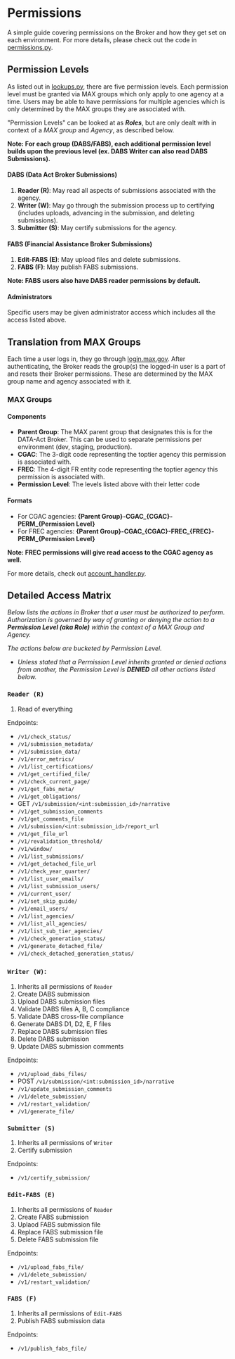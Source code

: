 # Permissions

A simple guide covering permissions on the Broker and how they get set on each environment. 
For more details, please check out the code in [permissions.py](./permissions.py).

## Permission Levels

As listed out in [lookups.py](../dataactcore/models/lookups.py), there are five permission levels.
Each permission level must be granted via MAX groups which only apply to one agency at a time.
Users may be able to have permissions for multiple agencies which is only determined by the MAX groups
they are associated with.

"Permission Levels" can be looked at as _**Roles**_, but are only dealt with in context of a _MAX group_ and _Agency_, as described below.

**Note: For each group (DABS/FABS), each additional permission level builds upon the previous level 
(ex. DABS Writer can also read DABS Submissions).**

#### DABS (Data Act Broker Submissions)

1. **Reader (R)**: May read all aspects of submissions associated with the agency.
2. **Writer (W)**: May go through the submission process up to certifying (includes uploads, 
advancing in the submission, and deleting submissions).
3. **Submitter (S)**: May certify submissions for the agency.

#### FABS (Financial Assistance Broker Submissions)

1. **Edit-FABS (E)**: May upload files and delete submissions.
2. **FABS (F)**: May publish FABS submissions.

**Note: FABS users also have DABS reader permissions by default.** 

#### Administrators

Specific users may be given administrator access which includes all the access listed above.

## Translation from MAX Groups

Each time a user logs in, they go through [login.max.gov](https://portal.max.gov/home/sa/userHome). 
After authenticating, the Broker reads the group(s) the logged-in user is a part of and resets their Broker permissions.
These are determined by the MAX group name and agency associated with it.

### MAX Groups

#### Components

- **Parent Group**: The MAX parent group that designates this is for the DATA-Act Broker. 
This can be used to separate permissions per environment (dev, staging, production).
- **CGAC**: The 3-digit code representing the toptier agency this permission is associated with.
- **FREC**: The 4-digit FR entity code representing the toptier agency this permission is associated with.
- **Permission Level**: The levels listed above with their letter code

#### Formats

- For CGAC agencies: **{Parent Group}-CGAC_{CGAC}-PERM_{Permission Level}**
- For FREC agencies: **{Parent Group}-CGAC_{CGAC}-FREC_{FREC}-PERM_{Permission Level}**

**Note: FREC permissions will give read access to the CGAC agency as well.**

For more details, check out [account_handler.py](./handlers/account_handler.py).

## Detailed Access Matrix
_Below lists the actions in Broker that a user must be authorized to perform. Authorization is governed by way of granting or denying the action to a **Permission Level (aka Role)** within the context of a MAX Group and Agency._

_The actions below are bucketed by Permission Level._
- _Unless stated that a Permission Level inherits granted or denied actions from another, the Permission Level is **DENIED** all other actions listed below._

### **`Reader (R)`**
1. Read of everything

Endpoints:
- `/v1/check_status/`
- `/v1/submission_metadata/`
- `/v1/submission_data/`
- `/v1/error_metrics/`
- `/v1/list_certifications/`
- `/v1/get_certified_file/`
- `/v1/check_current_page/`
- `/v1/get_fabs_meta/`
- `/v1/get_obligations/`
- GET `/v1/submission/<int:submission_id>/narrative`
- `/v1/get_submission_comments`
- `/v1/get_comments_file`
- `/v1/submission/<int:submission_id>/report_url`
- `/v1/get_file_url`
- `/v1/revalidation_threshold/`
- `/v1/window/`
- `/v1/list_submissions/`
- `/v1/get_detached_file_url`
- `/v1/check_year_quarter/`
- `/v1/list_user_emails/`
- `/v1/list_submission_users/`
- `/v1/current_user/`
- `/v1/set_skip_guide/`
- `/v1/email_users/`
- `/v1/list_agencies/`
- `/v1/list_all_agencies/`
- `/v1/list_sub_tier_agencies/`
- `/v1/check_generation_status/`
- `/v1/generate_detached_file/`
- `/v1/check_detached_generation_status/`

### **`Writer (W)`**: 
1. Inherits all permissions of `Reader`
2. Create DABS submission
3. Upload DABS submission files
4. Validate DABS files A, B, C compliance
5. Validate DABS cross-file compliance
6. Generate DABS D1, D2, E, F files
7. Replace DABS submission files
8. Delete DABS submission
9. Update DABS submission comments

Endpoints:
- `/v1/upload_dabs_files/`
- POST `/v1/submission/<int:submission_id>/narrative`
- `/v1/update_submission_comments`
- `/v1/delete_submission/`
- `/v1/restart_validation/`
- `/v1/generate_file/`

### **`Submitter (S)`**
1. Inherits all permissions of `Writer`
2. Certify submission

Endpoints:
- `/v1/certify_submission/`

### **`Edit-FABS (E)`**
1. Inherits all permissions of `Reader`
2. Create FABS submission
3. Uplaod FABS submission file
4. Replace FABS submission file
5. Delete FABS submission file

Endpoints:
- `/v1/upload_fabs_file/`
- `/v1/delete_submission/`
- `/v1/restart_validation/`

### **`FABS (F)`**
1. Inherits all permissions of `Edit-FABS`
2. Publish FABS submission data

Endpoints:
- `/v1/publish_fabs_file/`
